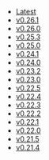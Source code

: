 <!--
# /*
# |    Protect your secrets, protect your sensitive data.
# :    Explore VMware Secrets Manager docs at https://vsecm.com/
# </
# <>/  keep your secrets... secret
# >/
# <>/' Copyright 2023-present VMware Secrets Manager contributors.
# >/'  SPDX-License-Identifier: BSD-2-Clause
# */
-->

* [Latest](https://vsecm.com/)
* [v0.26.1](https://vsecm.com/v0.26.1/)
* [v0.26.0](https://vsecm.com/v0.26.0/)
* [v0.25.3](https://vsecm.com/v0.25.3/)
* [v0.25.0](https://vsecm.com/v0.25.0/)
* [v0.24.1](https://vsecm.com/v0.24.1/)
* [v0.24.0](https://vsecm.com/v0.24.0/)
* [v0.23.2](https://vsecm.com/v0.23.2/)
* [v0.23.0](https://vsecm.com/v0.23.0/)
* [v0.22.5](https://vsecm.com/v0.22.5/)
* [v0.22.4](https://vsecm.com/v0.22.4/)
* [v0.22.3](https://vsecm.com/v0.22.3/)
* [v0.22.2](https://vsecm.com/v0.22.2/)
* [v0.22.1](https://vsecm.com/v0.22.1/)
* [v0.22.0](https://vsecm.com/v0.22.0/)
* [v0.21.5](https://vsecm.com/v0.21.5/)
* [v0.21.4](https://vsecm.com/v0.21.4/)
